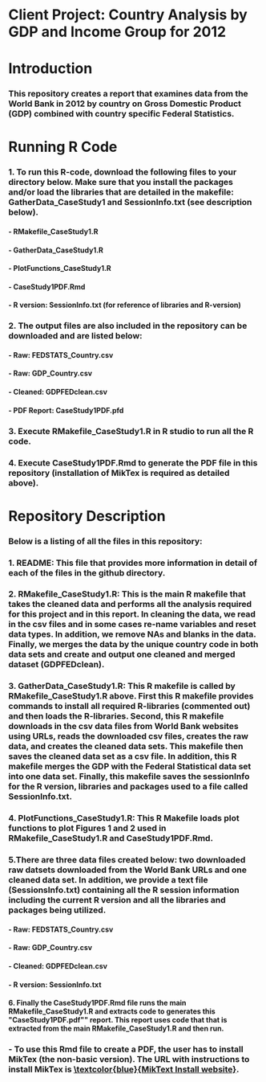 # Client Project:  Country Analysis by GDP and Income Group for 2012
# Introduction
### This repository creates a report that examines data from the World Bank in 2012 by country on Gross Domestic Product (GDP) combined with country specific Federal Statistics.   

# Running R Code
### 1. To run this R-code, download the following files to your directory below.  Make sure that you install the packages and/or load the libraries that are detailed in the makefile:  GatherData_CaseStudy1 and SessionInfo.txt (see description below).
####     - RMakefile_CaseStudy1.R
####     - GatherData_CaseStudy1.R
####     - PlotFunctions_CaseStudy1.R
####     - CaseStudy1PDF.Rmd
####     - R version:  SessionInfo.txt (for reference of libraries and R-version)
### 2. The output files are also included in the repository can be downloaded and are listed below:
####     - Raw:      FEDSTATS_Country.csv
####     - Raw:      GDP_Country.csv
####     - Cleaned:  GDPFEDclean.csv
####     - PDF Report:  CaseStudy1PDF.pfd
### 3.  Execute RMakefile_CaseStudy1.R in R studio to run all the R code.
### 4.  Execute CaseStudy1PDF.Rmd to generate the PDF file in this repository (installation of MikTex is required as detailed above).

# Repository Description
### Below is a listing of all the files in this repository:

###   1.  README:  This file that  provides more information in detail of each of the files in the github directory. 
  
###   2.  RMakefile_CaseStudy1.R:  This is the main R makefile that takes the cleaned data and performs all the analysis required for this project and in this report. In cleaning the data, we read in the csv files and in some cases re-name variables and reset data types.  In addition, we remove NAs and blanks in the data.  Finally, we merges the data by the unique country code in both data sets and create and output one cleaned and merged dataset (GDPFEDclean).
  
###   3. GatherData_CaseStudy1.R:  This R makefile is called by RMakefile_CaseStudy1.R above.  First this R makefile provides commands to install all required R-libraries (commented out) and then loads the R-libraries.  Second, this R makefile downloads in the csv data files from  World Bank websites using URLs, reads the downloaded csv files, creates the raw data, and creates the cleaned data sets.   This makefile then saves the cleaned data set as a csv file.  In addition, this R makefile merges the GDP with the Federal Statistical data set into one data set.  Finally, this makefile saves the sessionInfo for the R version, libraries and packages used to a file called SessionInfo.txt.

###   4. PlotFunctions_CaseStudy1.R:  This R Makefile loads plot functions to plot Figures 1 and 2 used in RMakefile_CaseStudy1.R and CaseStudy1PDF.Rmd.

###   5.There are three data files created below:  two downloaded raw datsets downloaded from the World Bank URLs and one cleaned data set.   In addition, we provide a text file (SessionsInfo.txt) containing all the R session information including the current R version and all the libraries and packages being utilized. 
####     - Raw:  FEDSTATS_Country.csv
####     - Raw:  GDP_Country.csv
####     - Cleaned:  GDPFEDclean.csv
####     - R version:  SessionInfo.txt

####  6.  Finally the CaseStudy1PDF.Rmd file runs the main RMakefile_CaseStudy1.R and extracts code to generates this "CaseStudy1PDF.pdf"" report.   This report uses code that that is extracted from the main RMakefile_CaseStudy1.R and then run.
###      - To use this Rmd file to create a PDF, the user has to install MikTex (the non-basic version).  The URL with instructions to install MikTex is [\textcolor{blue}{MikText Install website}](https://miktex.org/howto/install-miktex).
